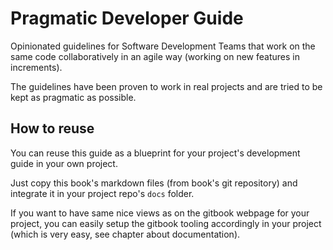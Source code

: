 # Pragmatic Developer Guide

Opinionated guidelines for Software Development Teams that work on the same code collaboratively in an agile way (working on new features in increments).

The guidelines have been proven to work in real projects and are tried to be kept as pragmatic as possible.

## How to reuse
You can reuse this guide as a blueprint for your project's development guide in your own project.

Just copy this book's markdown files (from book's git repository) and integrate it in your project repo's `docs` folder.

If you want to have same nice views as on the gitbook webpage for your project, you can easily setup the gitbook tooling accordingly in your project (which is very easy, see chapter about documentation).
